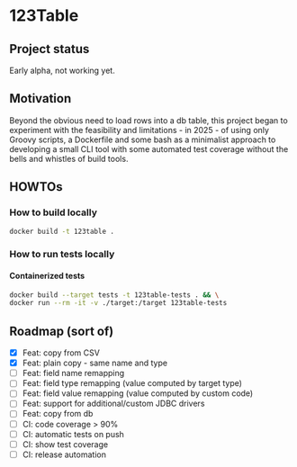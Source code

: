 # 123Table

## Project status

Early alpha, not working yet.


## Motivation

Beyond the obvious need to load rows into a db table, this project began
to experiment with the feasibility and limitations - in 2025 - of using only
Groovy scripts, a Dockerfile and some bash as a minimalist approach to
developing a small CLI tool with some automated test coverage without the
bells and whistles of build tools.


## HOWTOs

### How to build locally

```bash
docker build -t 123table .
```


### How to run tests locally

#### Containerized tests

```bash
docker build --target tests -t 123table-tests . && \
docker run --rm -it -v ./target:/target 123table-tests
```

## Roadmap (sort of)

- [X] Feat: copy from CSV
- [X] Feat: plain copy - same name and type
- [ ] Feat: field name remapping
- [ ] Feat: field type remapping (value computed by target type)
- [ ] Feat: field value remapping (value computed by custom code)
- [ ] Feat: support for additional/custom JDBC drivers
- [ ] Feat: copy from db
- [ ] CI: code coverage > 90%
- [ ] CI: automatic tests on push
- [ ] CI: show test coverage
- [ ] CI: release automation